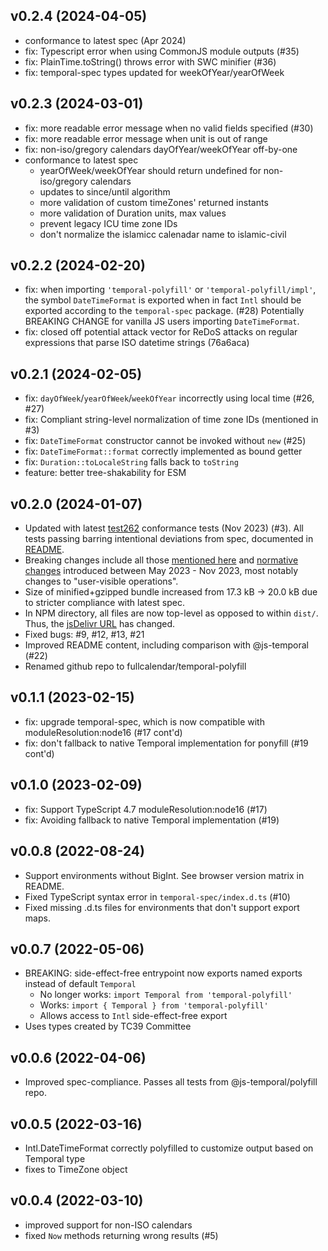
v0.2.4 (2024-04-05)
-------------------

- conformance to latest spec (Apr 2024)
- fix: Typescript error when using CommonJS module outputs (#35)
- fix: PlainTime.toString() throws error with SWC minifier (#36)
- fix: temporal-spec types updated for weekOfYear/yearOfWeek


v0.2.3 (2024-03-01)
-------------------

- fix: more readable error message when no valid fields specified (#30)
- fix: more readable error message when unit is out of range
- fix: non-iso/gregory calendars dayOfYear/weekOfYear off-by-one
- conformance to latest spec
  - yearOfWeek/weekOfYear should return undefined for non-iso/gregory calendars
  - updates to since/until algorithm
  - more validation of custom timeZones' returned instants
  - more validation of Duration units, max values
  - prevent legacy ICU time zone IDs
  - don't normalize the islamicc calenadar name to islamic-civil


v0.2.2 (2024-02-20)
-------------------

- fix: when importing `'temporal-polyfill'` or `'temporal-polyfill/impl'`,
  the symbol `DateTimeFormat` is exported when in fact `Intl` should be exported
  according to the `temporal-spec` package. (#28)
  Potentially BREAKING CHANGE for vanilla JS users importing `DateTimeFormat`.
- fix: closed off potential attack vector for ReDoS attacks on regular
  expressions that parse ISO datetime strings (76a6aca)


v0.2.1 (2024-02-05)
-------------------

- fix: `dayOfWeek`/`yearOfWeek`/`weekOfYear` incorrectly using local time (#26, #27)
- fix: Compliant string-level normalization of time zone IDs (mentioned in #3)
- fix: `DateTimeFormat` constructor cannot be invoked without `new` (#25)
- fix: `DateTimeFormat::format` correctly implemented as bound getter
- fix: `Duration::toLocaleString` falls back to `toString`
- feature: better tree-shakability for ESM


v0.2.0 (2024-01-07)
-------------------

- Updated with latest [test262](https://github.com/tc39/test262) conformance tests (Nov 2023) (#3).
All tests passing barring intentional deviations from spec, documented in [README](README.md).
- Breaking changes include all those [mentioned here](https://github.com/js-temporal/temporal-polyfill/blob/main/CHANGELOG.md#044)
and [normative changes](https://github.com/tc39/proposal-temporal/issues/2628) introduced between May 2023 - Nov 2023,
most notably changes to "user-visible operations".
- Size of minified+gzipped bundle increased from 17.3 kB -> 20.0 kB due to stricter compliance with latest spec.
- In NPM directory, all files are now top-level as opposed to within `dist/`. Thus, the [jsDelivr URL](https://cdn.jsdelivr.net/npm/temporal-polyfill@0.2.0/global.min.js) has changed.
- Fixed bugs: #9, #12, #13, #21
- Improved README content, including comparison with @js-temporal (#22)
- Renamed github repo to fullcalendar/temporal-polyfill


v0.1.1 (2023-02-15)
-------------------

- fix: upgrade temporal-spec, which is now compatible with moduleResolution:node16 (#17 cont'd)
- fix: don't fallback to native Temporal implementation for ponyfill (#19 cont'd)


v0.1.0 (2023-02-09)
-------------------

- fix: Support TypeScript 4.7 moduleResolution:node16 (#17)
- fix: Avoiding fallback to native Temporal implementation (#19)


v0.0.8 (2022-08-24)
-------------------

- Support environments without BigInt. See browser version matrix in README.
- Fixed TypeScript syntax error in `temporal-spec/index.d.ts` (#10)
- Fixed missing .d.ts files for environments that don't support export maps.


v0.0.7 (2022-05-06)
-------------------

- BREAKING: side-effect-free entrypoint now exports named exports instead of default `Temporal`
  - No longer works: `import Temporal from 'temporal-polyfill'`
  - Works: `import { Temporal } from 'temporal-polyfill'`
  - Allows access to `Intl` side-effect-free export
- Uses types created by TC39 Committee


v0.0.6 (2022-04-06)
-------------------

- Improved spec-compliance. Passes all tests from @js-temporal/polyfill repo.


v0.0.5 (2022-03-16)
-------------------

- Intl.DateTimeFormat correctly polyfilled to customize output based on Temporal type
- fixes to TimeZone object


v0.0.4 (2022-03-10)
-------------------

- improved support for non-ISO calendars
- fixed `Now` methods returning wrong results (#5)
